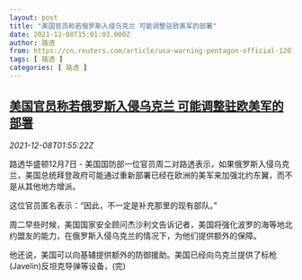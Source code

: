 ```yaml
---
layout: post
title: "美国官员称若俄罗斯入侵乌克兰 可能调整驻欧美军的部署"
date: 2021-12-08T15:01:03.000Z
author: 路透
from: https://cn.reuters.com/article/usa-warning-pentagon-official-1207-tues-idCNKBS2IN04J
tags: [ 路透 ]
categories: [ 路透 ]
---
```

<!--1638975663000-->
[美国官员称若俄罗斯入侵乌克兰 可能调整驻欧美军的部署](https://cn.reuters.com/article/usa-warning-pentagon-official-1207-tues-idCNKBS2IN04J)
------

<div>
<div><i>2021-12-08T01:55:22Z</i></div><p>路透华盛顿12月7日 - 美国国防部一位官员周二对路透表示，如果俄罗斯入侵乌克兰，美国总统拜登政府可能通过重新部署已经在欧洲的美军来加强北约东翼，而不是从其他地方增派。</p><p>这位官员匿名表示：“因此，不一定是补充那里的现有部队。”</p><p>周二早些时候，美国国家安全顾问杰沙利文告诉记者，美国将强化波罗的海等地北约盟友的能力，在俄罗斯入侵乌克兰的情况下，为他们提供额外的保障。</p><p>他还说，美国可以向基辅提供额外的防御援助。美国已经向乌克兰提供了标枪(Javelin)反坦克导弹等设备，(完)</p>
</div>
